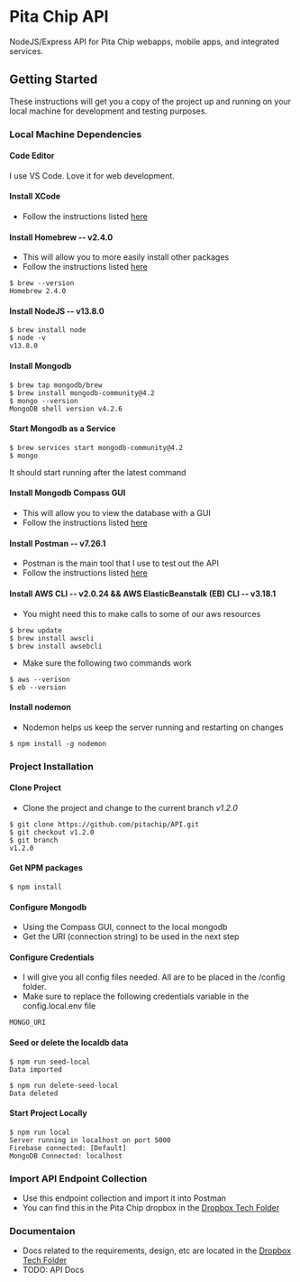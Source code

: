 # Pita Chip API

NodeJS/Express API for Pita Chip webapps, mobile apps, and integrated services.

## Getting Started

These instructions will get you a copy of the project up and running on your local machine for development and testing purposes.

### Local Machine Dependencies

#### Code Editor

I use VS Code. Love it for web development.

#### Install XCode

- Follow the instructions listed [here](https://developer.apple.com/xcode/)

#### Install Homebrew -- v2.4.0

- This will allow you to more easily install other packages
- Follow the instructions listed [here](https://brew.sh/)

```
$ brew --version
Homebrew 2.4.0
```

#### Install NodeJS -- v13.8.0

```
$ brew install node
$ node -v
v13.8.0
```

#### Install Mongodb

```
$ brew tap mongodb/brew
$ brew install mongodb-community@4.2
$ mongo --version
MongoDB shell version v4.2.6
```

#### Start Mongodb as a Service

```
$ brew services start mongodb-community@4.2
$ mongo
```

It should start running after the latest command

#### Install Mongodb Compass GUI

- This will allow you to view the database with a GUI
- Follow the instructions listed [here](https://www.mongodb.com/products/compass)

#### Install Postman -- v7.26.1

- Postman is the main tool that I use to test out the API
- Follow the instructions listed [here](https://www.postman.com/downloads/)

#### Install AWS CLI -- v2.0.24 && AWS ElasticBeanstalk (EB) CLI -- v3.18.1

- You might need this to make calls to some of our aws resources

```
$ brew update
$ brew install awscli
$ brew install awsebcli
```

- Make sure the following two commands work

```
$ aws --verison
$ eb --version
```

#### Install nodemon

- Nodemon helps us keep the server running and restarting on changes

```
$ npm install -g nodemon
```

### Project Installation

#### Clone Project

- Clone the project and change to the current branch _v1.2.0_

```
$ git clone https://github.com/pitachip/API.git
$ git checkout v1.2.0
$ git branch
v1.2.0
```

#### Get NPM packages

```
$ npm install
```

#### Configure Mongodb

- Using the Compass GUI, connect to the local mongodb
- Get the URI (connection string) to be used in the next step

#### Configure Credentials

- I will give you all config files needed. All are to be placed in the /config folder.
- Make sure to replace the following credentials variable in the config.local.env file

```
MONGO_URI
```

#### Seed or delete the localdb data

```
$ npm run seed-local
Data imported
```

```
$ npm run delete-seed-local
Data deleted
```

#### Start Project Locally

```
$ npm run local
Server running in localhost on port 5000
Firebase connected: [Default]
MongoDB Connected: localhost
```

### Import API Endpoint Collection

- Use this endpoint collection and import it into Postman
- You can find this in the Pita Chip dropbox in the [Dropbox Tech Folder](https://www.dropbox.com/sh/lsb35bhx6m7yjxb/AACmBHhMBYyYfp3GC1htts1Oa?dl=0)

### Documentaion

- Docs related to the requirements, design, etc are located in the [Dropbox Tech Folder](https://www.dropbox.com/sh/lsb35bhx6m7yjxb/AACmBHhMBYyYfp3GC1htts1Oa?dl=0)
- TODO: API Docs
